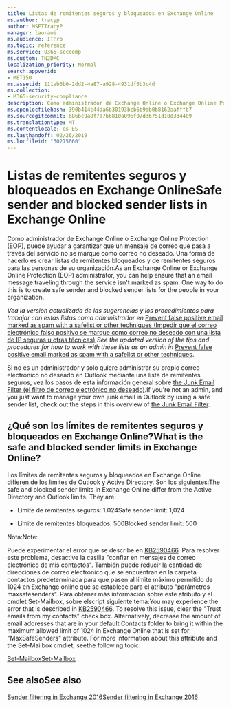 ```yaml
---
title: Listas de remitentes seguros y bloqueados en Exchange Online
ms.author: tracyp
author: MSFTTracyP
manager: laurawi
ms.audience: ITPro
ms.topic: reference
ms.service: O365-seccomp
ms.custom: TN2DMC
localization_priority: Normal
search.appverid:
- MET150
ms.assetid: 111ab6b0-2dd2-4a87-a928-4931df6b3c4d
ms.collection:
- M365-security-compliance
description: Como administrador de Exchange Online o Exchange Online Protection (EOP), puede ayudar a garantizar que un mensaje de correo que pasa a través del servicio no se marque como correo no deseado. Una forma de hacerlo es crear listas de remitentes bloqueados y de remitentes seguros para las personas de su organización.
ms.openlocfilehash: 390b414c44da6b30193bcb6b9db0b8162aafffb7
ms.sourcegitcommit: 686bc9a8f7a7b6810a096f07d36751d10d334409
ms.translationtype: MT
ms.contentlocale: es-ES
ms.lasthandoff: 02/26/2019
ms.locfileid: "30275660"
---
```

# <a name="safe-sender-and-blocked-sender-lists-in-exchange-online"></a><span data-ttu-id="f301a-104">Listas de remitentes seguros y bloqueados en Exchange Online</span><span class="sxs-lookup"><span data-stu-id="f301a-104">Safe sender and blocked sender lists in Exchange Online</span></span>

<span data-ttu-id="f301a-p102">Como administrador de Exchange Online o Exchange Online Protection (EOP), puede ayudar a garantizar que un mensaje de correo que pasa a través del servicio no se marque como correo no deseado. Una forma de hacerlo es crear listas de remitentes bloqueados y de remitentes seguros para las personas de su organización.</span><span class="sxs-lookup"><span data-stu-id="f301a-p102">As an Exchange Online or Exchange Online Protection (EOP) administrator, you can help ensure that an email message traveling through the service isn't marked as spam. One way to do this is to create safe sender and blocked sender lists for the people in your organization.</span></span> 
  
 <span data-ttu-id="f301a-107">*Vea la versión actualizada de las sugerencias y los procedimientos para trabajar con estas listas como administrador en* [Prevent false positive email marked as spam with a safelist or other techniques (Impedir que el correo electrónico falso positivo se marque como correo no deseado con una lista de IP seguras u otras técnicas)](https://go.microsoft.com/fwlink/p/?LinkID=534224).</span><span class="sxs-lookup"><span data-stu-id="f301a-107">*See the updated version of the tips and procedures for how to work with these lists as an admin in* [Prevent false positive email marked as spam with a safelist or other techniques](https://go.microsoft.com/fwlink/p/?LinkID=534224).</span></span> 
  
<span data-ttu-id="f301a-108">Si no es un administrador y solo quiere administrar su propio correo electrónico no deseado en Outlook mediante una lista de remitentes seguros, vea los pasos de esta información general sobre [the Junk Email Filter (el filtro de correo electrónico no deseado)](https://go.microsoft.com/fwlink/?LinkId=817222).</span><span class="sxs-lookup"><span data-stu-id="f301a-108">If you're not an admin, and you just want to manage your own junk email in Outlook by using a safe sender list, check out the steps in this overview of [the Junk Email Filter](https://go.microsoft.com/fwlink/?LinkId=817222).</span></span> 
  
## <a name="what-is-the-safe-and-blocked-sender-limits-in-exchange-online"></a><span data-ttu-id="f301a-109">¿Qué son los límites de remitentes seguros y bloqueados en Exchange Online?</span><span class="sxs-lookup"><span data-stu-id="f301a-109">What is the safe and blocked sender limits in Exchange Online?</span></span>

<span data-ttu-id="f301a-p103">Los límites de remitentes seguros y bloqueados en Exchange Online difieren de los límites de Outlook y Active Directory. Son los siguientes:</span><span class="sxs-lookup"><span data-stu-id="f301a-p103">The safe and blocked sender limits in Exchange Online differ from the Active Directory and Outlook limits. They are:</span></span>
  
- <span data-ttu-id="f301a-112">Límite de remitentes seguros: 1.024</span><span class="sxs-lookup"><span data-stu-id="f301a-112">Safe sender limit: 1,024</span></span>
    
- <span data-ttu-id="f301a-113">Límite de remitentes bloqueados: 500</span><span class="sxs-lookup"><span data-stu-id="f301a-113">Blocked sender limit: 500</span></span>
    
<span data-ttu-id="f301a-114">Nota:</span><span class="sxs-lookup"><span data-stu-id="f301a-114">Note:</span></span>
  
<span data-ttu-id="f301a-p104">Puede experimentar el error que se describe en [KB2590466](https://support.microsoft.com/help/2590466/you-receive-the-error-junk-e-mail-validation-error-in-outlook-web-app). Para resolver este problema, desactive la casilla "confiar en mensajes de correo electrónico de mis contactos". También puede reducir la cantidad de direcciones de correo electrónico que se encuentran en la carpeta contactos predeterminada para que pasen al límite máximo permitido de 1024 en Exchange online que se establece para el atributo "parámetros maxsafesenders". Para obtener más información sobre este atributo y el cmdlet Set-Mailbox, sobre elscript siguiente tema:</span><span class="sxs-lookup"><span data-stu-id="f301a-p104">You may experience the error that is described in [KB2590466](https://support.microsoft.com/help/2590466/you-receive-the-error-junk-e-mail-validation-error-in-outlook-web-app). To resolve this issue, clear the "Trust emails from my contacts" check box. Alternatively, decrease the amount of email addresses that are in your default Contacts folder to bring it within the maximum allowed limit of 1024 in Exchange Online that is set for "MaxSafeSenders" attribute. For more information about this attribute and the Set-Mailbox cmdlet, seethe following topic:</span></span>
  
[<span data-ttu-id="f301a-119">Set-Mailbox</span><span class="sxs-lookup"><span data-stu-id="f301a-119">Set-Mailbox</span></span>](https://docs.microsoft.com/powershell/module/exchange/mailboxes/Set-Mailbox)
  
## <a name="see-also"></a><span data-ttu-id="f301a-120">See also</span><span class="sxs-lookup"><span data-stu-id="f301a-120">See also</span></span>

[<span data-ttu-id="f301a-121">Sender filtering in Exchange 2016</span><span class="sxs-lookup"><span data-stu-id="f301a-121">Sender filtering in Exchange 2016</span></span>](http://technet.microsoft.com/library/b833f864-ff10-46a0-a653-28fb9ba30896.aspx)

